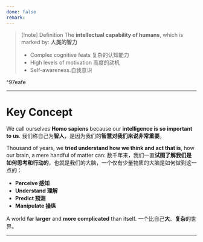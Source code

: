 ```yaml
---
done: false
remark:
---
```


>[!note] Definition
>The **intellectual capability of humans**, which is marked by:
>**人类的智力**
>
>- Complex cognitive feats 复杂的认知能力
>- High levels of motivation  高度的动机
>- Self-awareness.自我意识

^97eafe

---
# Key Concept
We call ourselves **Homo sapiens** because our **intelligence is so important to us**. 
我们称自己为**智人**，是因为我们的**智慧对我们来说非常重要**。

Thousand of years, we **tried understand how we think and act that is**, how our brain, a mere handful of matter can:
数千年来，我们一直**试图了解我们是如何思考和行动的**，也就是我们的大脑，一个仅有少量物质的大脑是如何做到这一点的：

- **Perceive 感知**
- **Understand 理解**
- **Predict 预测**
- **Manipulate 操纵**

A world **far larger** and **more complicated** than itself.
一个比自己**大**、**复杂**的世界。

---